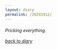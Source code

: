 ```yaml
---
layout: diary
permalink: /20241912/
---
```

<div class="text">
    <h6 class="mt-1 ms-1">
        Pricking everything.<br/><br/>
        <a href="/diary/">back to diary</a>
    </h6>
</div>